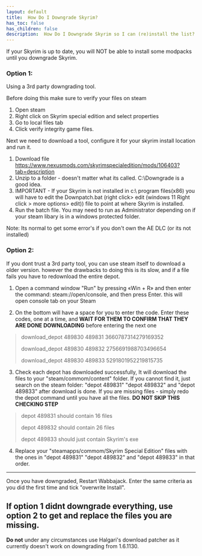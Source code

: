 ```yaml
---
layout: default
title:  How Do I Downgrade Skyrim?
has_toc: false
has_children: false
description:  How Do I Downgrade Skyrim so I can (re)install the list? 
---
```


If your Skyrim is up to date, you will NOT be able to install some modpacks until you downgrade Skyrim. 


### Option 1:

Using a 3rd party downgrading tool. 

Before doing this make sure to verify your files on steam
1. Open steam
2. Right click on Skyrim special edition and select properties
3. Go to local files tab
4. Click verify integrity game files.

Next we need to download a tool, configure it for your skyrim install location and run it.

1. Download file <https://www.nexusmods.com/skyrimspecialedition/mods/106403?tab=description>
2. Unzip to a folder - doesn't matter what its called. C:\Downgrade is a good idea.
3. IMPORTANT - If your Skyrim is not installed in c:\ program files(x86) you will have to edit the Downpatch.bat (right click> edit  (windows  11 Right click > more options> edit)) file to point at where Skyrim is installed.
4. Run the batch file. You may need to run as Administrator depending on if your steam libary is in a windows protected folder.

Note: Its normal to get some error's if you don't own the AE DLC (or its not installed) 

### Option 2:

If you dont trust a 3rd party tool, you can use steam itself to download a older version. however the drawbacks to doing this is its slow, and if a file fails you have to redownload the entire depot.

1. Open a command window "Run" by pressing «Win + R» and then enter the command: steam://open/console, and then press Enter.
this will open console tab on your Steam

2. On the bottom will have a space for you to enter the code. Enter these codes, one at a time, and **WAIT FOR THEM TO CONFIRM THAT THEY ARE DONE DOWNLOADING** before entering the next one
> download_depot 489830 489831 3660787314279169352
>
> download_depot 489830 489832 2756691988703496654
>
> download_depot 489830 489833 5291801952219815735

3. Check each depot has downloaded successfully, It will download the files to your "steam/commom/content" folder. If you cannot find it, just search on the steam folder: "depot 489831" "depot 489832" and "depot 489833" after download is done. If you are missing files - simply redo the depot command until you have all the files. **DO NOT SKIP THIS CHECKING STEP**
> depot 489831 should contain 16 files
>
> depot 489832 should contain 26 files
>
> depot 489833 should just contain Skyrim's exe


4. Replace your "steamapps/commom/Skyrim Special Edition" files with the ones in "depot 489831" "depot 489832" and "depot 489833" in that order.


---

Once you have downgraded, Restart Wabbajack. Enter the same criteria as you did the first time and tick "overwrite Install".

If option 1 didnt downgrade everything, use option 2 to get and replace the files you are missing.
---

**Do not** under any circumstances use Halgari's download patcher as it currently doesn't work on downgrading from 1.6.1130.